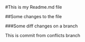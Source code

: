 #This is my Readme.md file

##Some changes to the file

###Some diff changes on a branch

This is commit from conflicts branch
